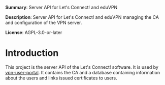 **Summary**: Server API for Let's Connect! and eduVPN 

**Description**: Server API for Let's Connect! and eduVPN managing the CA and 
configuration of the VPN server.

**License**:  AGPL-3.0-or-later

# Introduction

This project is the server API of the Let's Connect! software. It is used by 
[vpn-user-portal](https://github.com/eduvpn/vpn-user-portal). It contains the
CA and a database containing information about the users and links issued 
certificates to users.
